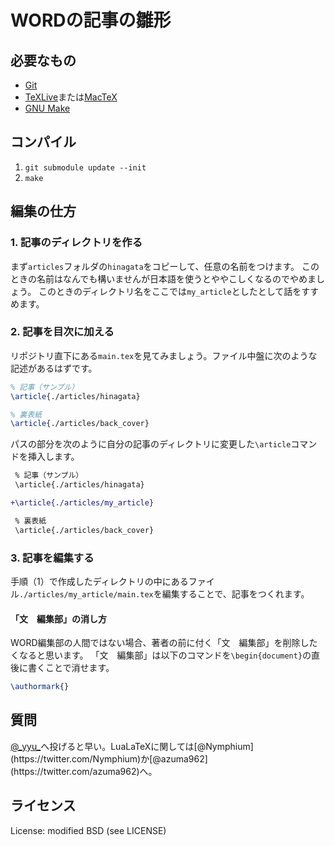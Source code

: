 WORDの記事の雛形
===================

## 必要なもの

- [Git](https://git-scm.com/)
- [TeXLive](https://www.tug.org/texlive/)または[MacTeX](http://www.tug.org/mactex/)
- [GNU Make](https://www.gnu.org/software/make)

## コンパイル

1. `git submodule update --init`
2. `make`

## 編集の仕方

### 1. 記事のディレクトリを作る

まず`articles`フォルダの`hinagata`をコピーして、任意の名前をつけます。
このときの名前はなんでも構いませんが日本語を使うとややこしくなるのでやめましょう。
このときのディレクトリ名をここでは`my_article`としたとして話をすすめます。

### 2. 記事を目次に加える

リポジトリ直下にある`main.tex`を見てみましょう。ファイル中盤に次のような記述があるはずです。

```tex
% 記事（サンプル）
\article{./articles/hinagata}

% 裏表紙
\article{./articles/back_cover}
```

パスの部分を次のように自分の記事のディレクトリに変更した`\article`コマンドを挿入します。

```diff
 % 記事（サンプル）
 \article{./articles/hinagata}

+\article{./articles/my_article}

 % 裏表紙
 \article{./articles/back_cover}
```

### 3. 記事を編集する

手順（1）で作成したディレクトリの中にあるファイル`./articles/my_article/main.tex`を編集することで、記事をつくれます。

#### 「文　編集部」の消し方

WORD編集部の人間ではない場合、著者の前に付く「文　編集部」を削除したくなると思います。
「文　編集部」は以下のコマンドを`\begin{document}`の直後に書くことで消せます。

```tex
\authormark{}
```

## 質問

[@\_yyu\_](https://twitter.com/_yyu_)へ投げると早い。LuaLaTeXに関しては[@Nymphium](https://twitter.com/Nymphium)か[@azuma962](https://twitter.com/azuma962)へ。

## ライセンス

License: modified BSD (see LICENSE)

